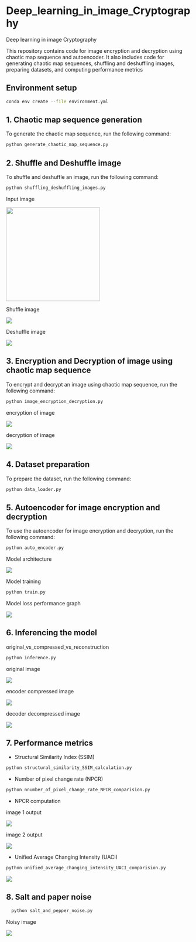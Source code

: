 # Deep_learning_in_image_Cryptography
Deep learning in image Cryptography

This repository contains code for image encryption and decryption using chaotic map sequence and autoencoder. It also includes code for generating chaotic map sequences, shuffling and deshuffling images, preparing datasets, and computing performance metrics
## Environment setup
```bash
conda env create --file environment.yml
```

## 1. Chaotic map sequence generation
To generate the chaotic map sequence, run the following command:
```bash
python generate_chaotic_map_sequence.py
```
## 2. Shuffle and Deshuffle image
To shuffle and deshuffle an image, run the following command:
```bash 
python shuffling_deshuffling_images.py
```
 Input image

<img src="images/input_samples/lena_gray.gif" width="256" height="256">
<!-- ![](images/input_samples/lena_gray.gif) -->

Shuffle image 

![](images/shuffled_deshuffled_image/Lena_shuffled_image.png)

Deshuffle image

![](images/shuffled_deshuffled_image/Lena_deshuffled_image.png)

## 3. Encryption and Decryption of image using chaotic map sequence
To encrypt and decrypt an image using chaotic map sequence, run the following command:
```bash
python image_encryption_decryption.py
```
encryption of image

![](images/encrypted_decrypted_images/Lena_encrypted_image.png)

decryption of image

![](images/encrypted_decrypted_images/Lena_decrypted_image.png)

## 4. Dataset preparation 
To prepare the dataset, run the following command:
```bash
python data_loader.py
```

## 5. Autoencoder for image encryption and decryption
To use the autoencoder for image encryption and decryption, run the following command:
```bash
python auto_encoder.py
```

Model architecture

![](images/model_architecture_and_performances/autoencoder_architecture.png)


Model training
```bash
python train.py
```
Model loss performance graph

![](images/model_architecture_and_performances/loss_graph.png)

## 6. Inferencing the model

original_vs_compressed_vs_reconstruction

```bash
python inference.py
```
original image

![](images/model_architecture_and_performances/original_image.png)

encoder compressed image

![](images/model_architecture_and_performances/compressed_encoded_image.png)

decoder decompressed image

![](images/model_architecture_and_performances/decompressed_decoded_image.png)

## 7. Performance metrics

- Structural Similarity Index (SSIM)

```bash
python structural_similarity_SSIM_calculation.py
```
- Number of pixel change rate (NPCR)

```bash
python nnumber_of_pixel_change_rate_NPCR_comparision.py
```
- NPCR computation

image 1 output

![](images/NPCR_images/NPCR_difference_1_LENA.png)

image 2 output

![](images/NPCR_images/NPCR_difference_2_LENA.png)

- Unified Average Changing Intensity (UACI)

```bash
python unified_average_changing_intensity_UACI_comparision.py
```
![](images/UACI_images/UACI_difference_LENA.png)

## 8. Salt and paper noise
    
 ```bash
   python salt_and_pepper_noise.py
```

Noisy image

   ![](images/noisy_images/lena_noisy.png)